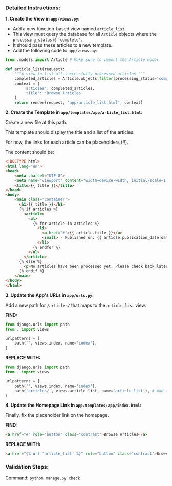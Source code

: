 ### Detailed Instructions:

**1. Create the View in `app/views.py`:**
- Add a new function-based view named `article_list`.
- This view must query the database for all `Article` objects where the `processing_status` is `'complete'`.
- It should pass these articles to a new template.
- Add the following code to `app/views.py`:
```python
from .models import Article # Make sure to import the Article model

def article_list(request):
    """A view to list all successfully processed articles."""
    completed_articles = Article.objects.filter(processing_status='complete').order_by('-publication_date')
    context = {
        'articles': completed_articles,
        'title': 'Browse Articles'
    }
    return render(request, 'app/article_list.html', context)
```

**2. Create the Template in `app/templates/app/article_list.html`:**

Create a new file at this path.

This template should display the title and a list of the articles.

For now, the links for each article can be placeholders (#).

The content should be:

```html
<!DOCTYPE html>
<html lang="en">
<head>
    <meta charset="UTF-8">
    <meta name="viewport" content="width=device-width, initial-scale=1.0">
    <title>{{ title }}</title>
</head>
<body>
    <main class="container">
      <h1>{{ title }}</h1>
      {% if articles %}
        <article>
          <ul>
            {% for article in articles %}
              <li>
                <a href="#">{{ article.title }}</a>
                <small> - Published on: {{ article.publication_date|date:"Y-m-d" }}</small>
              </li>
            {% endfor %}
          </ul>
        </article>
      {% else %}
        <p>No articles have been processed yet. Please check back later or add one via the admin panel.</p>
      {% endif %}
    </main>
</body>
</html>
```

**3. Update the App's URLs in `app/urls.py`:**

Add a new path for `/articles/` that maps to the `article_list` view.

**FIND:**
```python
from django.urls import path
from . import views

urlpatterns = [
    path('', views.index, name='index'),
]
```

**REPLACE WITH:**
```python
from django.urls import path
from . import views

urlpatterns = [
    path('', views.index, name='index'),
    path('articles/', views.article_list, name='article_list'), # Add this line
]
```

**4. Update the Homepage Link in `app/templates/app/index.html`:**

Finally, fix the placeholder link on the homepage.

**FIND:**
```html
<a href="#" role="button" class="contrast">Browse Articles</a>
```

**REPLACE WITH:**
```html
<a href="{% url 'article_list' %}" role="button" class="contrast">Browse Articles</a>
```

### Validation Steps:
Command: `python manage.py check`
